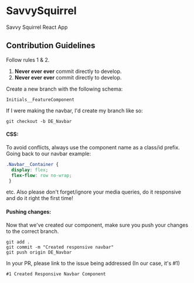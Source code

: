 # SavvySquirrel
Savvy Squirrel React App


## Contribution Guidelines
Follow rules 1 & 2.
1. **Never ever ever** commit directly to develop.
2. **Never ever ever** commit directly to develop.

Create a new branch with the following schema:
```
Initials__FeatureComponent
```
If I were making the navbar, I'd create my branch like so:
```
git checkout -b DE_Navbar
```
#### CSS:
To avoid conflicts, always use the component name as a class/id prefix. Going back to our navbar example:
```CSS
.Navbar__Container {
  display: flex;
  flex-flow: row no-wrap;
 }
```
etc. Also please don't forget/ignore your media queries, do it responsive and do it right the first time!

#### Pushing changes:
Now that we've created our component, make sure you push your changes to the correct branch.
```
git add .
git commit -m "Created responsive navbar"
git push origin DE_Navbar
```
In your PR, please link to the issue being addressed (In our case, it's #1)
```
#1 Created Responsive Navbar Component
```

